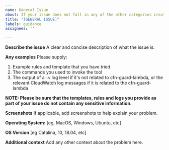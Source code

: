 ```yaml
---
name: General Issue
about: If your issue does not fall in any of the other categories create an issue with this template.
title: "[GENERAL ISSUE]"
labels: guidance
assignees: ''

---
```


<!--
⚠️ Important Information
Please look at,
- [Open issues](https://github.com/aws-cloudformation/cloudformation-guard/issues)
- All our [PRs](https://github.com/aws-cloudformation/cloudformation-guard/pulls?q=is%3Apr), both open and close
- Our [documentation](https://github.com/aws-cloudformation/cloudformation-guard#aws-cloudformation-guard) 
before creating an issue to see if your question was already answered.
-->

**Describe the issue**
A clear and concise description of what the issue is.
<!--
Make sure you are not falling prey to the [X/Y problem](http://xyproblem.info)!
-->

**Any examples**
Please supply:

1. Example rules and template that you have tried
1. The commands you used to invoke the tool
1. The output of a `-v` log level if it's not related to cfn-guard-lambda, or the relevant CloudWatch log messages if it is related to the cfn-guard-lambda

**NOTE: Please be sure that the templates, rules and logs you provide as part of your issue do not contain any sensitive information.**

**Screenshots**
If applicable, add screenshots to help explain your problem.

**Operating System:**
[eg, MacOS, Windows, Ubuntu, etc]

**OS Version**
[eg Catalina, 10, 18.04, etc]

**Additional context**
Add any other context about the problem here.
